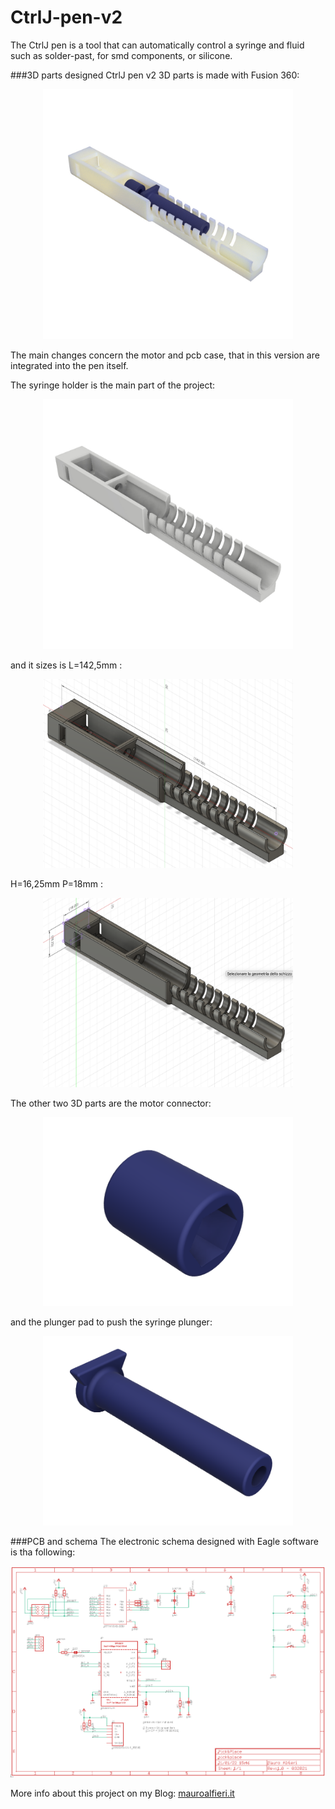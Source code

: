 # CtrlJ-pen-v2
The CtrlJ pen is a tool that can automatically control a syringe and fluid such as solder-past, for smd components, or silicone.

###3D parts designed
CtrlJ pen v2 3D parts is made with Fusion 360:

<p align=center><img src="https://github.com/Mauroalfieri/CtrlJ-pen-v2/blob/main/images/CtrlJ-pen-v2-syringe-holder-fusione-360-render.png" width="400" alt="Render CtrlJ pen v2"/></p>

The main changes concern the motor and pcb case, that in this version are integrated into the pen itself.

The syringe holder is the main part of the project:

<p align=center><img src="https://github.com/Mauroalfieri/CtrlJ-pen-v2/blob/main/images/CtrlJ-pen-v2-syringe-holder-fusione-360-rendering.jpg?raw=true" width="400" alt="Syringe holder"/></p>

and it sizes is L=142,5mm :

<p align=center><img src="https://github.com/Mauroalfieri/CtrlJ-pen-v2/blob/main/images/CtrlJ%20pen%20v2%20syringe%20holder%20fusione%20360%20dimension.png?raw=true" width="400" alt="Syringe holder sizes"/></p>

H=16,25mm P=18mm :

<p align=center><img src="https://github.com/Mauroalfieri/CtrlJ-pen-v2/blob/main/images/CtrlJ%20pen%20v2%20syringe%20holder%20fusione%20360%20sizes.png?raw=true" width="400" alt="Syringe holder sizes"/></p>

The other two 3D parts are the motor connector:

<p align=center><img src="https://github.com/Mauroalfieri/CtrlJ-pen-v2/blob/main/images/CtrlJ%20pen%20v2%20motor%20connector.png?raw=true" width="400" alt="Syringe holder sizes"/></p>

and the plunger pad to push the syringe plunger:

<p align=center><img src="https://github.com/Mauroalfieri/CtrlJ-pen-v2/blob/main/images/CtrlJ%20pen%20v2%20dc%20plunger.png?raw=true" width="400" alt="Syringe holder sizes"/></p>

###PCB and schema
The electronic schema designed with Eagle software is tha following:

<p align=center><img src="https://github.com/Mauroalfieri/CtrlJ-pen-v2/blob/main/images/Ctrlj%20pen%20v2%20schema.png?raw=true" width="600" alt="Syringe holder sizes"/></p>

More info about this project on my Blog: [mauroalfieri.it](https://mauroalfieri.it)
